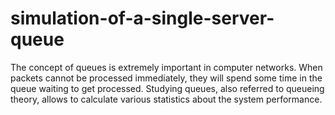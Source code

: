 # simulation-of-a-single-server-queue
The concept of queues is extremely important in computer networks. When packets cannot be processed immediately, they will spend some time in the queue waiting to get processed. Studying queues, also referred to queueing theory, allows to calculate various statistics about the system performance.
